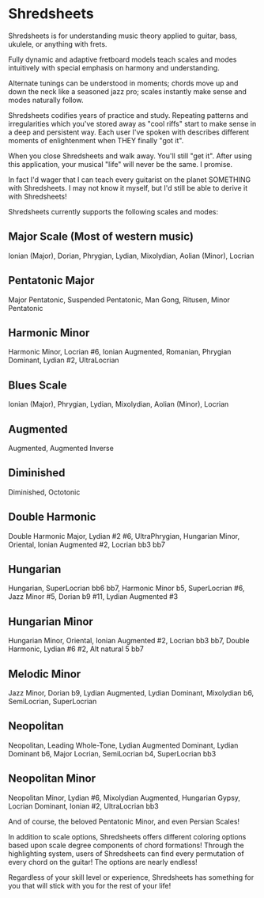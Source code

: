 # Shredsheets

Shredsheets is for understanding music theory applied to guitar, bass, ukulele, or anything with frets.  

Fully dynamic and adaptive fretboard models teach scales and modes intuitively with special emphasis on harmony and understanding.

Alternate tunings can be understood in moments; chords move up and down the neck like a seasoned jazz pro; scales instantly make sense and modes naturally follow.

Shredsheets codifies years of practice and study.  Repeating patterns and irregularities which you've stored away as "cool riffs" start to make sense in a deep and persistent way.  Each user I've spoken with describes different moments of enlightenment when THEY finally "got it".  

When you close Shredsheets and walk away.  You'll still "get it".  After using this application, your musical "life" will never be the same.  I promise.

In fact I'd wager that I can teach every guitarist on the planet SOMETHING with Shredsheets.  I may not know it myself, but I'd still be able to derive it with Shredsheets!

Shredsheets currently supports the following scales and modes:

## Major Scale (Most of western music)
Ionian (Major), Dorian, Phrygian, Lydian, Mixolydian, Aolian (Minor), Locrian

## Pentatonic Major
Major Pentatonic, Suspended Pentatonic, Man Gong, Ritusen, Minor Pentatonic

## Harmonic Minor
Harmonic Minor, Locrian #6, Ionian Augmented, Romanian, Phrygian Dominant, Lydian #2, UltraLocrian

## Blues Scale
Ionian (Major), Phrygian, Lydian, Mixolydian, Aolian (Minor), Locrian

## Augmented
Augmented, Augmented Inverse

## Diminished
Diminished, Octotonic

## Double Harmonic
Double Harmonic Major, Lydian #2 #6, UltraPhrygian, Hungarian Minor, Oriental, Ionian Augmented #2, Locrian bb3 bb7

## Hungarian
Hungarian, SuperLocrian bb6 bb7, Harmonic Minor b5, SuperLocrian #6, Jazz Minor #5, Dorian b9 #11, Lydian Augmented #3

## Hungarian Minor
Hungarian Minor, Oriental, Ionian Augmented #2, Locrian bb3 bb7, Double Harmonic, Lydian #6 #2, Alt natural 5 bb7

## Melodic Minor
Jazz Minor, Dorian b9, Lydian Augmented, Lydian Dominant, Mixolydian b6, SemiLocrian, SuperLocrian

## Neopolitan
Neopolitan, Leading Whole-Tone, Lydian Augmented Dominant, Lydian Dominant b6, Major Locrian, SemiLocrian b4, SuperLocrian bb3

## Neopolitan Minor
Neopolitan Minor, Lydian #6, Mixolydian Augmented, Hungarian Gypsy, Locrian Dominant, Ionian #2, UltraLocrian bb3

And of course, the beloved Pentatonic Minor, and even Persian Scales!

In addition to scale options, Shredsheets offers different coloring options based upon scale degree components of chord formations!  Through the highlighting system, users of Shredsheets can find every permutation of every chord on the guitar!  The options are nearly endless!

Regardless of your skill level or experience, Shredsheets has something for you that will stick with you for the rest of your life!
